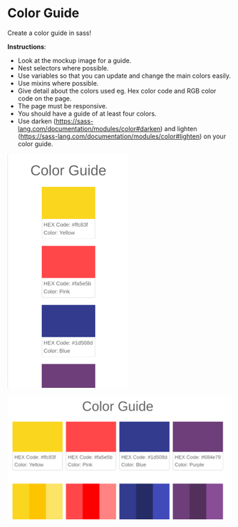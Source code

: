# Color Guide 

Create a color guide in sass!

**Instructions**:
* Look at the mockup image for a guide.
* Nest selectors where possible.
* Use variables so that you can update and change the main colors easily.
* Use mixins where possible.
* Give detail about the colors used eg. Hex color code and RGB color code on the page.
* The page must be responsive.
* You should have a guide of at least four colors.
* Use darken (https://sass-lang.com/documentation/modules/color#darken) and lighten (https://sass-lang.com/documentation/modules/color#lighten) on your color guide.
 
![mock-image-mobile](/reference-images/reference-image-mobile.png)

![mock-image-desktop](/reference-images/reference-image-desktop.png)
